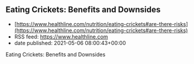 ## Eating Crickets: Benefits and Downsides
 - [https://www.healthline.com/nutrition/eating-crickets#are-there-risks](https://www.healthline.com/nutrition/eating-crickets#are-there-risks)
 - RSS feed: https://www.healthline.com
 - date published: 2021-05-06 08:00:43+00:00

Eating Crickets: Benefits and Downsides

